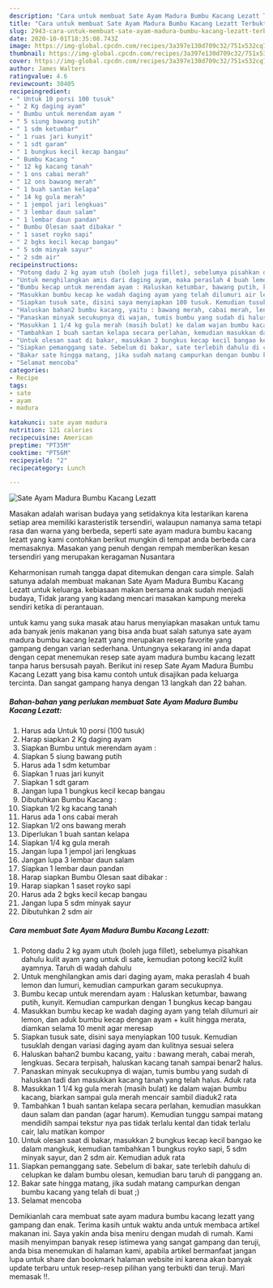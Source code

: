 ```yaml
---
description: "Cara untuk membuat Sate Ayam Madura Bumbu Kacang Lezatt Terbukti"
title: "Cara untuk membuat Sate Ayam Madura Bumbu Kacang Lezatt Terbukti"
slug: 2943-cara-untuk-membuat-sate-ayam-madura-bumbu-kacang-lezatt-terbukti
date: 2020-10-01T18:35:08.743Z
image: https://img-global.cpcdn.com/recipes/3a397e130d709c32/751x532cq70/sate-ayam-madura-bumbu-kacang-lezatt-foto-resep-utama.jpg
thumbnail: https://img-global.cpcdn.com/recipes/3a397e130d709c32/751x532cq70/sate-ayam-madura-bumbu-kacang-lezatt-foto-resep-utama.jpg
cover: https://img-global.cpcdn.com/recipes/3a397e130d709c32/751x532cq70/sate-ayam-madura-bumbu-kacang-lezatt-foto-resep-utama.jpg
author: James Walters
ratingvalue: 4.6
reviewcount: 30405
recipeingredient:
- " Untuk 10 porsi 100 tusuk"
- " 2 Kg daging ayam"
- " Bumbu untuk merendam ayam "
- " 5 siung bawang putih"
- " 1 sdm ketumbar"
- " 1 ruas jari kunyit"
- " 1 sdt garam"
- " 1 bungkus kecil kecap bangau"
- " Bumbu Kacang "
- " 12 kg kacang tanah"
- " 1 ons cabai merah"
- " 12 ons bawang merah"
- " 1 buah santan kelapa"
- " 14 kg gula merah"
- " 1 jempol jari lengkuas"
- " 3 lembar daun salam"
- " 1 lembar daun pandan"
- " Bumbu Olesan saat dibakar "
- " 1 saset royko sapi"
- " 2 bgks kecil kecap bangau"
- " 5 sdm minyak sayur"
- " 2 sdm air"
recipeinstructions:
- "Potong dadu 2 kg ayam utuh (boleh juga fillet), sebelumya pisahkan dahulu kulit ayam yang untuk di sate, kemudian potong kecil2 kulit ayamnya. Taruh di wadah dahulu"
- "Untuk menghilangkan amis dari daging ayam, maka peraslah 4 buah lemon dan lumuri, kemudian campurkan garam secukupnya."
- "Bumbu kecap untuk merendam ayam : Haluskan ketumbar, bawang putih, kunyit. Kemudian campurkan dengan 1 bungkus kecap bangau"
- "Masukkan bumbu kecap ke wadah daging ayam yang telah dilumuri air lemon, dan aduk bumbu kecap dengan ayam + kulit hingga merata, diamkan selama 10 menit agar meresap"
- "Siapkan tusuk sate, disini saya menyiapkan 100 tusuk. Kemudian tusuklah dengan variasi daging ayam dan kulitnya sesuai selera"
- "Haluskan bahan2 bumbu kacang, yaitu : bawang merah, cabai merah, lengkuas. Secara terpisah, haluskan kacang tanah sampai benar2 halus."
- "Panaskan minyak secukupnya di wajan, tumis bumbu yang sudah di haluskan tadi dan masukkan kacang tanah yang telah halus. Aduk rata"
- "Masukkan 1 1/4 kg gula merah (masih bulat) ke dalam wajan bumbu kacang, biarkan sampai gula merah mencair sambil diaduk2 rata"
- "Tambahkan 1 buah santan kelapa secara perlahan, kemudian masukkan daun salam dan pandan (agar harum). Kemudian tunggu sampai matang mendidih sampai tekstur nya pas tidak terlalu kental dan tidak terlalu cair, lalu matikan kompor"
- "Untuk olesan saat di bakar, masukkan 2 bungkus kecap kecil bangao ke dalam mangkuk, kemudian tambahkan 1 bungkus royko sapi, 5 sdm minyak sayur, dan 2 sdm air. Kemudian aduk rata"
- "Siapkan pemanggang sate. Sebelum di bakar, sate terlebih dahulu di celupkan ke dalam bumbu olesan, kemudian baru taruh di panggang an."
- "Bakar sate hingga matang, jika sudah matang campurkan dengan bumbu kacang yang telah di buat ;)"
- "Selamat mencoba"
categories:
- Recipe
tags:
- sate
- ayam
- madura

katakunci: sate ayam madura 
nutrition: 121 calories
recipecuisine: American
preptime: "PT35M"
cooktime: "PT56M"
recipeyield: "2"
recipecategory: Lunch

---
```



![Sate Ayam Madura Bumbu Kacang Lezatt](https://img-global.cpcdn.com/recipes/3a397e130d709c32/751x532cq70/sate-ayam-madura-bumbu-kacang-lezatt-foto-resep-utama.jpg)

Masakan adalah warisan budaya yang setidaknya kita lestarikan karena setiap area memiliki karasteristik tersendiri, walaupun namanya sama tetapi rasa dan warna yang berbeda, seperti sate ayam madura bumbu kacang lezatt yang kami contohkan berikut mungkin di tempat anda berbeda cara memasaknya. Masakan yang penuh dengan rempah memberikan kesan tersendiri yang merupakan keragaman Nusantara



Keharmonisan rumah tangga dapat ditemukan dengan cara simple. Salah satunya adalah membuat makanan Sate Ayam Madura Bumbu Kacang Lezatt untuk keluarga. kebiasaan makan bersama anak sudah menjadi budaya, Tidak jarang yang kadang mencari masakan kampung mereka sendiri ketika di perantauan.

untuk kamu yang suka masak atau harus menyiapkan masakan untuk tamu ada banyak jenis makanan yang bisa anda buat salah satunya sate ayam madura bumbu kacang lezatt yang merupakan resep favorite yang gampang dengan varian sederhana. Untungnya sekarang ini anda dapat dengan cepat menemukan resep sate ayam madura bumbu kacang lezatt tanpa harus bersusah payah.
Berikut ini resep Sate Ayam Madura Bumbu Kacang Lezatt yang bisa kamu contoh untuk disajikan pada keluarga tercinta. Dan sangat gampang hanya dengan 13 langkah dan 22 bahan.


<!--inarticleads1-->

##### Bahan-bahan yang perlukan membuat Sate Ayam Madura Bumbu Kacang Lezatt:

1. Harus ada  Untuk 10 porsi (100 tusuk)
1. Harap siapkan  2 Kg daging ayam
1. Siapkan  Bumbu untuk merendam ayam :
1. Siapkan  5 siung bawang putih
1. Harus ada  1 sdm ketumbar
1. Siapkan  1 ruas jari kunyit
1. Siapkan  1 sdt garam
1. Jangan lupa  1 bungkus kecil kecap bangau
1. Dibutuhkan  Bumbu Kacang :
1. Siapkan  1/2 kg kacang tanah
1. Harus ada  1 ons cabai merah
1. Siapkan  1/2 ons bawang merah
1. Diperlukan  1 buah santan kelapa
1. Siapkan  1/4 kg gula merah
1. Jangan lupa  1 jempol jari lengkuas
1. Jangan lupa  3 lembar daun salam
1. Siapkan  1 lembar daun pandan
1. Harap siapkan  Bumbu Olesan saat dibakar :
1. Harap siapkan  1 saset royko sapi
1. Harus ada  2 bgks kecil kecap bangau
1. Jangan lupa  5 sdm minyak sayur
1. Dibutuhkan  2 sdm air




<!--inarticleads2-->

##### Cara membuat  Sate Ayam Madura Bumbu Kacang Lezatt:

1. Potong dadu 2 kg ayam utuh (boleh juga fillet), sebelumya pisahkan dahulu kulit ayam yang untuk di sate, kemudian potong kecil2 kulit ayamnya. Taruh di wadah dahulu
1. Untuk menghilangkan amis dari daging ayam, maka peraslah 4 buah lemon dan lumuri, kemudian campurkan garam secukupnya.
1. Bumbu kecap untuk merendam ayam : Haluskan ketumbar, bawang putih, kunyit. Kemudian campurkan dengan 1 bungkus kecap bangau
1. Masukkan bumbu kecap ke wadah daging ayam yang telah dilumuri air lemon, dan aduk bumbu kecap dengan ayam + kulit hingga merata, diamkan selama 10 menit agar meresap
1. Siapkan tusuk sate, disini saya menyiapkan 100 tusuk. Kemudian tusuklah dengan variasi daging ayam dan kulitnya sesuai selera
1. Haluskan bahan2 bumbu kacang, yaitu : bawang merah, cabai merah, lengkuas. Secara terpisah, haluskan kacang tanah sampai benar2 halus.
1. Panaskan minyak secukupnya di wajan, tumis bumbu yang sudah di haluskan tadi dan masukkan kacang tanah yang telah halus. Aduk rata
1. Masukkan 1 1/4 kg gula merah (masih bulat) ke dalam wajan bumbu kacang, biarkan sampai gula merah mencair sambil diaduk2 rata
1. Tambahkan 1 buah santan kelapa secara perlahan, kemudian masukkan daun salam dan pandan (agar harum). Kemudian tunggu sampai matang mendidih sampai tekstur nya pas tidak terlalu kental dan tidak terlalu cair, lalu matikan kompor
1. Untuk olesan saat di bakar, masukkan 2 bungkus kecap kecil bangao ke dalam mangkuk, kemudian tambahkan 1 bungkus royko sapi, 5 sdm minyak sayur, dan 2 sdm air. Kemudian aduk rata
1. Siapkan pemanggang sate. Sebelum di bakar, sate terlebih dahulu di celupkan ke dalam bumbu olesan, kemudian baru taruh di panggang an.
1. Bakar sate hingga matang, jika sudah matang campurkan dengan bumbu kacang yang telah di buat ;)
1. Selamat mencoba




Demikianlah cara membuat sate ayam madura bumbu kacang lezatt yang gampang dan enak. Terima kasih untuk waktu anda untuk membaca artikel makanan ini. Saya yakin anda bisa meniru dengan mudah di rumah. Kami masih menyimpan banyak resep istimewa yang sangat gampang dan teruji, anda bisa menemukan di halaman kami, apabila artikel bermanfaat jangan lupa untuk share dan bookmark halaman website ini karena akan banyak update terbaru untuk resep-resep pilihan yang terbukti dan teruji. Mari memasak !!. 

